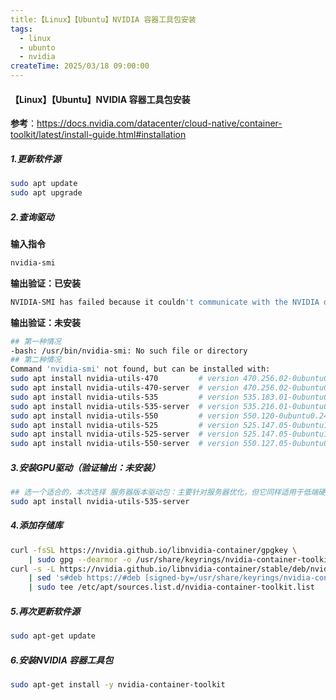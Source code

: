 ```yaml
---
title:【Linux】【Ubuntu】NVIDIA 容器工具包安装
tags:
  - linux
  - ubunto
  - nvidia
createTime: 2025/03/18 09:00:00
---
```


#### 【Linux】【Ubuntu】NVIDIA 容器工具包安装

**参考**：https://docs.nvidia.com/datacenter/cloud-native/container-toolkit/latest/install-guide.html#installation

##### 1.更新软件源

```bash
sudo apt update
sudo apt upgrade
```

##### 2.查询驱动

**输入指令**

```bash
nvidia-smi
```

**输出验证：已安装**

```bash
NVIDIA-SMI has failed because it couldn't communicate with the NVIDIA driver. Make sure that the latest NVIDIA driver is installed and running.
```

**输出验证：未安装**

```bash
## 第一种情况
-bash: /usr/bin/nvidia-smi: No such file or directory
## 第二种情况
Command 'nvidia-smi' not found, but can be installed with:
sudo apt install nvidia-utils-470         # version 470.256.02-0ubuntu0.24.04.1, or
sudo apt install nvidia-utils-470-server  # version 470.256.02-0ubuntu0.24.04.1
sudo apt install nvidia-utils-535         # version 535.183.01-0ubuntu0.24.04.1
sudo apt install nvidia-utils-535-server  # version 535.216.01-0ubuntu0.24.04.1
sudo apt install nvidia-utils-550         # version 550.120-0ubuntu0.24.04.1
sudo apt install nvidia-utils-525         # version 525.147.05-0ubuntu1
sudo apt install nvidia-utils-525-server  # version 525.147.05-0ubuntu1
sudo apt install nvidia-utils-550-server  # version 550.127.05-0ubuntu0.24.04.1
```

##### 3.安装GPU驱动（验证输出：未安装）

```bash
## 选一个适合的，本次选择 服务器版本驱动包：主要针对服务器优化，但它同样适用于低端硬件，只是没有桌面驱动中的那些渲染功能。只要你的应用场景主要关注计算性能而非图形加速
sudo apt install nvidia-utils-535-server
```

##### 4.添加存储库

```bash
curl -fsSL https://nvidia.github.io/libnvidia-container/gpgkey \
    | sudo gpg --dearmor -o /usr/share/keyrings/nvidia-container-toolkit-keyring.gpg
curl -s -L https://nvidia.github.io/libnvidia-container/stable/deb/nvidia-container-toolkit.list \
    | sed 's#deb https://#deb [signed-by=/usr/share/keyrings/nvidia-container-toolkit-keyring.gpg] https://#g' \
    | sudo tee /etc/apt/sources.list.d/nvidia-container-toolkit.list
```

##### 5.再次更新软件源

```bash
sudo apt-get update
```

##### 6.安装NVIDIA 容器工具包

```bash
sudo apt-get install -y nvidia-container-toolkit
```
